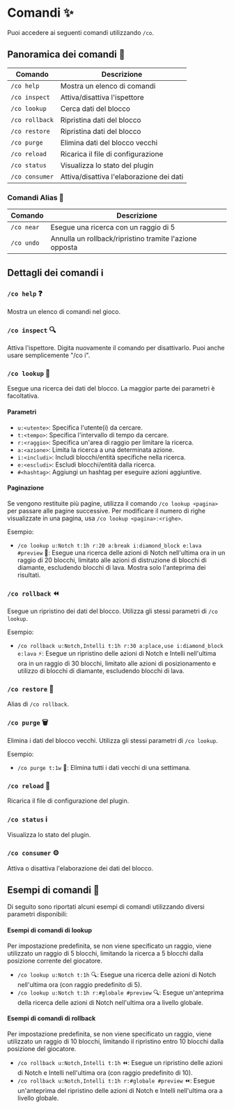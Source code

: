 # Comandi ✨

Puoi accedere ai seguenti comandi utilizzando `/co`.

## Panoramica dei comandi 📜

| Comando             | Descrizione                      |
| ------------------ | -------------------------------- |
| `/co help`         | Mostra un elenco di comandi       |
| `/co inspect`      | Attiva/disattiva l'ispettore      |
| `/co lookup`       | Cerca dati del blocco             |
| `/co rollback`     | Ripristina dati del blocco        |
| `/co restore`      | Ripristina dati del blocco        |
| `/co purge`        | Elimina dati del blocco vecchi    |
| `/co reload`       | Ricarica il file di configurazione|
| `/co status`       | Visualizza lo stato del plugin    |
| `/co consumer`     | Attiva/disattiva l'elaborazione dei dati|

### Comandi Alias 🔄

| Comando   | Descrizione                                         |
| --------- | --------------------------------------------------- |
| `/co near` | Esegue una ricerca con un raggio di 5                |
| `/co undo` | Annulla un rollback/ripristino tramite l'azione opposta|

## Dettagli dei comandi ℹ️

### `/co help` ❓

Mostra un elenco di comandi nel gioco.

### `/co inspect` 🔍

Attiva l'ispettore. Digita nuovamente il comando per disattivarlo. Puoi anche usare semplicemente "/co i".

### `/co lookup` 🔎

Esegue una ricerca dei dati del blocco. La maggior parte dei parametri è facoltativa.

#### Parametri

- `u:<utente>`: Specifica l'utente(i) da cercare.
- `t:<tempo>`: Specifica l'intervallo di tempo da cercare.
- `r:<raggio>`: Specifica un'area di raggio per limitare la ricerca.
- `a:<azione>`: Limita la ricerca a una determinata azione.
- `i:<includi>`: Includi blocchi/entità specifiche nella ricerca.
- `e:<escludi>`: Escludi blocchi/entità dalla ricerca.
- `#<hashtag>`: Aggiungi un hashtag per eseguire azioni aggiuntive.

#### Paginazione

Se vengono restituite più pagine, utilizza il comando `/co lookup <pagina>` per passare alle pagine successive. Per modificare il numero di righe visualizzate in una pagina, usa `/co lookup <pagina>:<righe>`.

Esempio:
- `/co lookup u:Notch t:1h r:20 a:break i:diamond_block e:lava #preview` 🌟: Esegue una ricerca delle azioni di Notch nell'ultima ora in un raggio di 20 blocchi, limitato alle azioni di distruzione di blocchi di diamante, escludendo blocchi di lava. Mostra solo l'anteprima dei risultati.

### `/co rollback` ⏪

Esegue un ripristino dei dati del blocco. Utilizza gli stessi parametri di `/co lookup`.

Esempio:
- `/co rollback u:Notch,Intelli t:1h r:30 a:place,use i:diamond_block e:lava` ⚡️: Esegue un ripristino delle azioni di Notch e Intelli nell'ultima ora in un raggio di 30 blocchi, limitato alle azioni di posizionamento e utilizzo di blocchi di diamante, escludendo blocchi di lava.

### `/co restore` 🔄

Alias di `/co rollback`.

### `/co purge` 🗑️

Elimina i dati del blocco vecchi. Utilizza gli stessi parametri di `/co lookup`.

Esempio:
- `/co purge t:1w` 🚮: Elimina tutti i dati vecchi di una settimana.

### `/co reload` 🔄

Ricarica il file di configurazione del plugin.

### `/co status` ℹ️

Visualizza lo stato del plugin.

### `/co consumer` ⚙️

Attiva o disattiva l'elaborazione dei dati del blocco.

## Esempi di comandi 🌟

Di seguito sono riportati alcuni esempi di comandi utilizzando diversi parametri disponibili:

#### Esempi di comandi di lookup

Per impostazione predefinita, se non viene specificato un raggio, viene utilizzato un raggio di 5 blocchi, limitando la ricerca a 5 blocchi dalla posizione corrente del giocatore.

- `/co lookup u:Notch t:1h` 🔍: Esegue una ricerca delle azioni di Notch nell'ultima ora (con raggio predefinito di 5).
- `/co lookup u:Notch t:1h r:#globale #preview` 🔍: Esegue un'anteprima della ricerca delle azioni di Notch nell'ultima ora a livello globale.

#### Esempi di comandi di rollback

Per impostazione predefinita, se non viene specificato un raggio, viene utilizzato un raggio di 10 blocchi, limitando il ripristino entro 10 blocchi dalla posizione del giocatore.

- `/co rollback u:Notch,Intelli t:1h` ⏪: Esegue un ripristino delle azioni di Notch e Intelli nell'ultima ora (con raggio predefinito di 10).
- `/co rollback u:Notch,Intelli t:1h r:#globale #preview` ⏪: Esegue un'anteprima del ripristino delle azioni di Notch e Intelli nell'ultima ora a livello globale.
